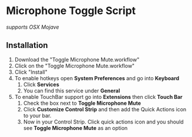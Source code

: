 # Microphone Toggle Script
*supports OSX Mojave*

## Installation
1. Download the "Toggle Microphone Mute.workflow"
2. Click on the "Toggle Microphone Mute.workflow"
3. Click "Install"
4. To enable hotkeys open **System Preferences** and go into **Keyboard**
    1. Click **Services**
    2. You can find this service under **General**
5. To enable TouchBar support go into **Extensions** then click **Touch Bar**
    1. Check the box next to **Toggle Microphone Mute**
    2. Click **Customize Control Strip** and then add the Quick Actions icon to your bar.
    3. Now in your Control Strip. Click quick actions icon and you should see **Toggle Microphone Mute** as an option
